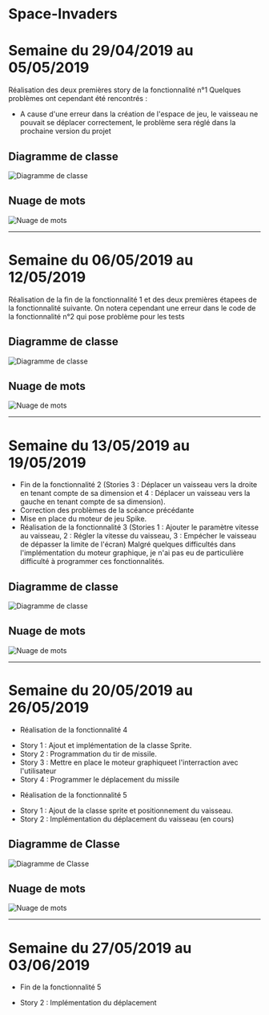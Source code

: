 # Space-Invaders
# Semaine du 29/04/2019 au 05/05/2019

Réalisation des deux premières story de la fonctionnalité n°1
Quelques problèmes ont cependant été rencontrés :
 - A cause d'une erreur dans la création de l'espace de jeu, le vaisseau ne pouvait se déplacer correctement, le problème sera réglé dans la prochaine version du projet

## Diagramme de classe
![Diagramme de classe](https://user-images.githubusercontent.com/49199936/57296368-2a316e80-70cd-11e9-873c-e0501af9c9be.png)

## Nuage de mots
![Nuage de mots](https://user-images.githubusercontent.com/49199936/57296457-58af4980-70cd-11e9-9983-39a596b5c53f.png)

---

# Semaine du 06/05/2019 au 12/05/2019

Réalisation de la fin de la fonctionnalité 1 et des deux premières étapees de la fonctionnalité suivante. On notera cependant une erreur dans le code de la fonctionnalité n°2 qui pose problème pour les tests

## Diagramme de classe
![Diagramme de classe](https://user-images.githubusercontent.com/49199936/57770921-b0733380-7711-11e9-9942-b4208f7e9b28.png)

## Nuage de mots
![Nuage de mots](https://user-images.githubusercontent.com/49199936/57770951-bf59e600-7711-11e9-8f01-d19bb8cbb857.png)

---

# Semaine du 13/05/2019 au 19/05/2019

- Fin de la fonctionnalité 2 (Stories 3 : Déplacer un vaisseau vers la droite en tenant compte de sa dimension et 4 : Déplacer un vaisseau vers la gauche en tenant compte de sa dimension).
- Correction des problèmes de la scéance précédante
- Mise en place du moteur de jeu Spike.
- Réalisation de la fonctionnalité 3 (Stories 1 : Ajouter le paramètre vitesse au vaisseau, 2 : Régler la vitesse du vaisseau, 3 : Empécher le vaisseau de dépasser la limite de l'écran)
Malgré quelques difficultés dans l'implémentation du moteur graphique, je n'ai pas eu de particulière difficulté à programmer ces fonctionnalités.

## Diagramme de classe
![Diagramme de classe](https://user-images.githubusercontent.com/49199936/58098886-c170e880-7bda-11e9-8b52-f5b5e1beea48.png)

## Nuage de mots
![Nuage de mots](https://user-images.githubusercontent.com/49199936/58098952-e2393e00-7bda-11e9-8beb-e14731875f12.png)

---

# Semaine du 20/05/2019 au 26/05/2019

* Réalisation de la fonctionnalité 4
 - Story 1 : Ajout et implémentation de la classe Sprite.
 - Story 2 : Programmation du tir de missile.
 - Story 3 : Mettre en place le moteur graphiqueet l'interraction avec l'utilisateur
 - Story 4 : Programmer le déplacement du missile
* Réalisation de la fonctionnalité 5
 - Story 1 : Ajout de la classe sprite et positionnement du vaisseau.
 - Story 2 : Implémentation du déplacement du vaisseau (en cours)
 
 ## Diagramme de Classe
 ![Diagramme de Classe](https://user-images.githubusercontent.com/49199936/58416788-05ed0000-8083-11e9-8bb0-1f19ff68c08f.png)
 
 ## Nuage de mots
 ![Nuage de mots](https://user-images.githubusercontent.com/49199936/58416827-2ae17300-8083-11e9-8c75-5dd6cd3b6bdb.png)
 
 ---
 
 # Semaine du 27/05/2019 au 03/06/2019
 
 * Fin de la fonctionnalité 5
  - Story 2 : Implémentation du déplacement
